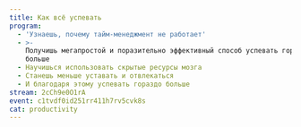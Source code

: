 ```yaml
---
title: Как всё успевать
program:
  - 'Узнаешь, почему тайм-менеджмент не работает'
  - >-
    Получишь мегапростой и поразительно эффективный способ успевать гораздо
    больше
  - Научишься использовать скрытые ресурсы мозга
  - Станешь меньше уставать и отвлекаться
  - И благодаря этому успевать гораздо больше
stream: 2cCh9e0O1rA
event: c1tvdf0id251rr411h7rv5cvk8s
cat: productivity
---
```

